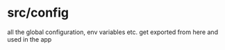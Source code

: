 # src/config

all the global configuration, env variables etc. get exported from here and used in the app